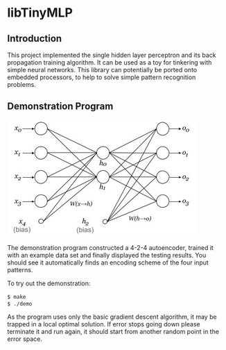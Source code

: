 # libTinyMLP

## Introduction

This project implemented the single hidden layer perceptron and its back propagation training algorithm. It can be used as a toy for tinkering with simple neural networks. This library can potentially be ported onto embedded processors, to help to solve simple pattern recognition problems.

## Demonstration Program

![](pics/demo.jpg)

The demonstration program constructed a 4-2-4 autoencoder, trained it with an example data set and finally displayed the testing results. You should see it automatically finds an encoding scheme of the four input patterns.

To try out the demonstration:

```
$ make
$ ./demo
```

As the program uses only the basic gradient descent algorithm, it may be trapped in a local optimal solution. If error stops going down please terminate it and run again, it should start from another random point in the error space.
